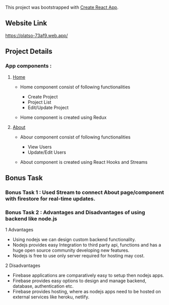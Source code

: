 This project was bootstrapped with [Create React App](https://github.com/facebook/create-react-app).

## Website Link
https://platso-73af9.web.app/

## Project Details
### App components :
1) [Home](https://platso-73af9.web.app/)
    - Home component consist of following functionalities
      - Create Project
      - Project List
      - Edit/Update Project  

    - Home component is created using Redux

2) [About](https://platso-73af9.web.app/about)
    - Abour component consist of following functionalities
      - View Users
      - Update/Edit Users  

    - About component is created using React Hooks and Streams


## Bonus Task

### Bonus Task 1 : Used Stream to connect About page/component with firestore for real-time updates.

### Bonus Task 2 : Advantages and Disadvantages of using backend like node.js
1 Advantages 
- Using nodejs we can design custom backend functionality.
- Nodejs provides easy Integration to third party api, functions and has a huge open source community developing new features.
- Nodejs is free to use only server required for hosting may cost.

2 Disadvantages
- Firebase applications are comparatively easy to setup then nodejs apps.
- Firebase provides easy options to design and manage backend, database, authentication etc.
- Firebase provides hosting, where as nodejs apps need to be hosted on external services like heroku, netlify.

